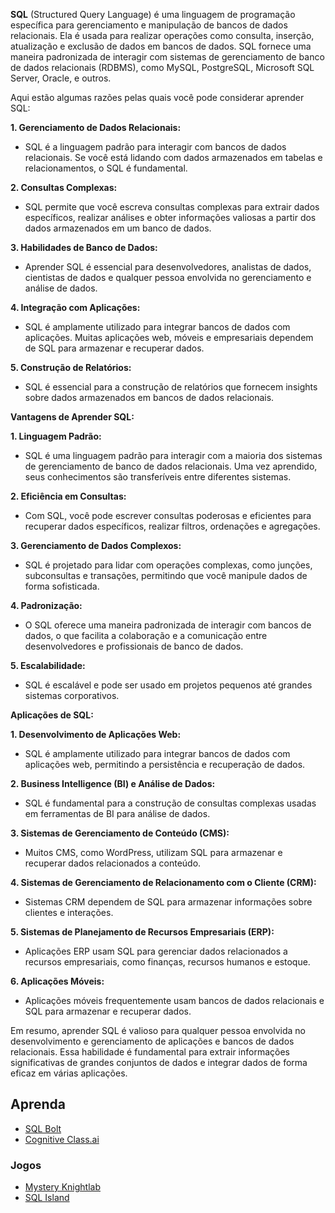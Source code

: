 **SQL** (Structured Query Language) é uma linguagem de programação específica para gerenciamento e manipulação de bancos de dados relacionais. Ela é usada para realizar operações como consulta, inserção, atualização e exclusão de dados em bancos de dados. SQL fornece uma maneira padronizada de interagir com sistemas de gerenciamento de banco de dados relacionais (RDBMS), como MySQL, PostgreSQL, Microsoft SQL Server, Oracle, e outros.

Aqui estão algumas razões pelas quais você pode considerar aprender SQL:

**1. Gerenciamento de Dados Relacionais:**
   - SQL é a linguagem padrão para interagir com bancos de dados relacionais. Se você está lidando com dados armazenados em tabelas e relacionamentos, o SQL é fundamental.

**2. Consultas Complexas:**
   - SQL permite que você escreva consultas complexas para extrair dados específicos, realizar análises e obter informações valiosas a partir dos dados armazenados em um banco de dados.

**3. Habilidades de Banco de Dados:**
   - Aprender SQL é essencial para desenvolvedores, analistas de dados, cientistas de dados e qualquer pessoa envolvida no gerenciamento e análise de dados.

**4. Integração com Aplicações:**
   - SQL é amplamente utilizado para integrar bancos de dados com aplicações. Muitas aplicações web, móveis e empresariais dependem de SQL para armazenar e recuperar dados.

**5. Construção de Relatórios:**
   - SQL é essencial para a construção de relatórios que fornecem insights sobre dados armazenados em bancos de dados relacionais.

**Vantagens de Aprender SQL:**

**1. Linguagem Padrão:**
   - SQL é uma linguagem padrão para interagir com a maioria dos sistemas de gerenciamento de banco de dados relacionais. Uma vez aprendido, seus conhecimentos são transferíveis entre diferentes sistemas.

**2. Eficiência em Consultas:**
   - Com SQL, você pode escrever consultas poderosas e eficientes para recuperar dados específicos, realizar filtros, ordenações e agregações.

**3. Gerenciamento de Dados Complexos:**
   - SQL é projetado para lidar com operações complexas, como junções, subconsultas e transações, permitindo que você manipule dados de forma sofisticada.

**4. Padronização:**
   - O SQL oferece uma maneira padronizada de interagir com bancos de dados, o que facilita a colaboração e a comunicação entre desenvolvedores e profissionais de banco de dados.

**5. Escalabilidade:**
   - SQL é escalável e pode ser usado em projetos pequenos até grandes sistemas corporativos.

**Aplicações de SQL:**

**1. Desenvolvimento de Aplicações Web:**
   - SQL é amplamente utilizado para integrar bancos de dados com aplicações web, permitindo a persistência e recuperação de dados.

**2. Business Intelligence (BI) e Análise de Dados:**
   - SQL é fundamental para a construção de consultas complexas usadas em ferramentas de BI para análise de dados.

**3. Sistemas de Gerenciamento de Conteúdo (CMS):**
   - Muitos CMS, como WordPress, utilizam SQL para armazenar e recuperar dados relacionados a conteúdo.

**4. Sistemas de Gerenciamento de Relacionamento com o Cliente (CRM):**
   - Sistemas CRM dependem de SQL para armazenar informações sobre clientes e interações.

**5. Sistemas de Planejamento de Recursos Empresariais (ERP):**
   - Aplicações ERP usam SQL para gerenciar dados relacionados a recursos empresariais, como finanças, recursos humanos e estoque.

**6. Aplicações Móveis:**
   - Aplicações móveis frequentemente usam bancos de dados relacionais e SQL para armazenar e recuperar dados.

Em resumo, aprender SQL é valioso para qualquer pessoa envolvida no desenvolvimento e gerenciamento de aplicações e bancos de dados relacionais. Essa habilidade é fundamental para extrair informações significativas de grandes conjuntos de dados e integrar dados de forma eficaz em várias aplicações.

## Aprenda
- [SQL Bolt](https://sqlbolt.com)
- [Cognitive Class.ai](https://cognitiveclass.ai/search?q=SQL)
### Jogos
- [Mystery Knightlab](https://mystery.knightlab.com)
- [SQL Island](https://sql-island.informatik.uni-kl.de)